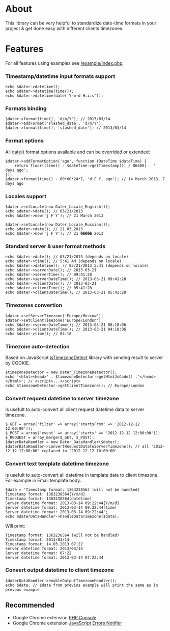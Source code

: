 # About

This library can be very helpful to standardize date-time formats in your project & get done easy with different clients timezones.

# Features

For all features using examples see [/example/index.php](https://github.com/barbushin/dater/blob/master/example/index.php).

### Timestamp/datetime input formats support

	echo $dater->datetime();
	echo $dater->datetime(time());
	echo $dater->datetime(date('Y-m-d H:i:s'));
	
### Formats binding

	$dater->format(time(), 'd/m/Y'); // 2013/03/14
	$dater->addFormat('slashed_date', 'd/m/Y');
	$dater->format(time(), 'slashed_date'); // 2013/03/14

### Format options

All [date()](http://php.net/date) format options available and can be overrided or extended:

	$dater->addFormatOption('ago', function (DateTime $dateTime) {
		return floor((time() - $dateTime->getTimestamp()) / 86400) . ' days ago';
	});
	$dater->format(time() - 60*60*24*7, 'd F Y, ago'); // 14 March 2013, 7 days ago

### Locales support

	$dater->setLocale(new Dater_Locale_English());
	echo $dater->date(); // 03/21/2013
	echo $dater->now('j F Y'); // 21 March 2013
	
	$dater->setLocale(new Dater_Locale_Russian());
	echo $dater->date(); // 21.03.2013
	echo $dater->now('j F Y'); // 21 ����� 2013
	
### Standard server & user format methods

	echo $dater->date(); // 03/21/2013 (depends on locale)
	echo $dater->time(); // 5:41 AM (depends on locale)
	echo $dater->datetime(); // 03/21/2013 5:41 (depends on locale)
	echo $dater->serverDate(); // 2013-03-21
	echo $dater->serverTime(); // 09:41:28
	echo $dater->serverDateTime(); // 2013-03-21 09:41:28
	echo $dater->clientDate(); // 2013-03-21
	echo $dater->clientTime(); // 05:41:28
	echo $dater->clientDateTime(); // 2013-03-21 05:41:28
	
### Timezones convertion

	$dater->setServerTimezone('Europe/Moscow');
	$dater->setClientTimezone('Europe/London');
	echo $dater->serverDateTime(); // 2013-03-21 08:18:06
	echo $dater->clientDateTime(); // 2013-03-21 04:18:06
	echo $dater->time(); // 04:18
	
### Timezone auto-detection

Based on JavaScript [jsTimezoneDetect](http://pellepim.bitbucket.org/jstz/) library with sending result to server by COOKIE.

	$timezoneDetector = new Dater_TimezoneDetector();
	echo '<html><head>' . $timezoneDetector->getHtmlJsCode() .'</head></html>'; // <script>...</script>
	echo $timezoneDetector->getClientTimezone(); // Europe/London
	
### Convert request datetime to server timezone

Is usefult to auto-convert all client request datetime data to server timezone.

	$_GET = array('filter' => array('startsFrom' => '2012-12-12 12:00:00'));
	$_POST = array('event' => array('starts' => '2012-12-12 12:00:00'));
	$_REQUEST = array_merge($_GET, $_POST);
	$daterDataHandler = new Dater_DataHandler($dater);
	$daterDataHandler->convertRequestDataToServerTimezone(); // all '2012-12-12 12:00:00' replaced to '2012-12-12 10:00:00'

### Convert text template datetime timezone

Is usefult to auto-convert all datetime in template date to client timezone. For example in Email template body.
	
	$data = 'Timestamp format: 1363238564 (will not be handled)
	Timestamp format: 1363238564[Y/m/d]
	Timestamp format: 1363238564[datetime]
	Server datetime format: 2013-03-14 09:22:44[Y/m/d]
	Server datetime format: 2013-03-14 09:22:44[time]
	Server datetime format: 2013-03-14 09:22:44';
	echo $daterDataHandler->handleDataTimezone($data); 
	
Will print:
	
	Timestamp format: 1363238564 (will not be handled)
	Timestamp format: 2013/03/14
	Timestamp format: 14.03.2013 07:22
	Server datetime format: 2013/03/14
	Server datetime format: 07:22
	Server datetime format: 2013-03-14 07:22:44
	
### Convert output datetime to client timezone
	
	$daterDataHandler->enableOutputTimezoneHandler();
	echo $data; // $data from previos example will print the same as in prevous example
	

## Recommended
* Google Chrome extension [PHP Console](http://goo.gl/b10YF)
* Google Chrome extension [JavaScript Errors Notifier](http://goo.gl/kNix9)
